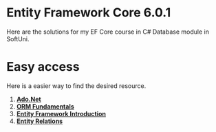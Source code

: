 # Entity Framework Core 6.0.1
Here are the solutions for my EF Core course in C# Database module in SoftUni.

# Easy access
Here is a easier way to find the desired resource.
1. [**Ado.Net**](https://github.com/StanchosCodes/SoftUni-Entity-Framework-Core/tree/main/AdoNet)
2. [**ORM Fundamentals**](https://github.com/StanchosCodes/SoftUni-Entity-Framework-Core/tree/main/ORM%20Fundamentals)
3. [**Entity Framework Introduction**](https://github.com/StanchosCodes/SoftUni-Entity-Framework-Core/tree/main/EntityFrameworkIntroduction)
4. [**Entity Relations**](https://github.com/StanchosCodes/SoftUni-Entity-Framework-Core/tree/main/EntityRelations)
